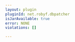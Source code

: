 ```yaml
---
layout: plugin
pluginId: net.robyf.dbpatcher
isJarAvailable: true
error: NONE
violations: []

---
```

